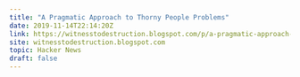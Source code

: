 ```yaml
---
title: "A Pragmatic Approach to Thorny People Problems"
date: 2019-11-14T22:14:20Z
link: https://witnesstodestruction.blogspot.com/p/a-pragmatic-approach-to-thorny-people.html?utm_medium=RSS&utm_source=hune
site: witnesstodestruction.blogspot.com
topic: Hacker News
draft: false
---
```

